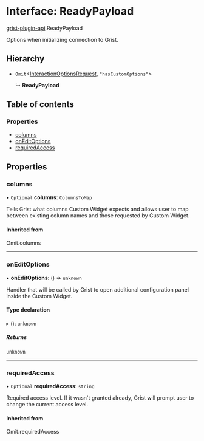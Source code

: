# Interface: ReadyPayload

[grist-plugin-api](../modules/grist_plugin_api.md).ReadyPayload

Options when initializing connection to Grist.

## Hierarchy

- `Omit`<[InteractionOptionsRequest](grist_plugin_api.interactionoptionsrequest.md), ``"hasCustomOptions"``\>

  ↳ **ReadyPayload**

## Table of contents

### Properties

- [columns](grist_plugin_api.readypayload.md#columns)
- [onEditOptions](grist_plugin_api.readypayload.md#oneditoptions)
- [requiredAccess](grist_plugin_api.readypayload.md#requiredaccess)

## Properties

### columns

• `Optional` **columns**: `ColumnsToMap`

Tells Grist what columns Custom Widget expects and allows user to map between existing column names
and those requested by Custom Widget.

#### Inherited from

Omit.columns

___

### onEditOptions

• **onEditOptions**: () => `unknown`

Handler that will be called by Grist to open additional configuration panel inside the Custom Widget.

#### Type declaration

▸ (): `unknown`

##### Returns

`unknown`

___

### requiredAccess

• `Optional` **requiredAccess**: `string`

Required access level. If it wasn't granted already, Grist will prompt user to change the current access
level.

#### Inherited from

Omit.requiredAccess
